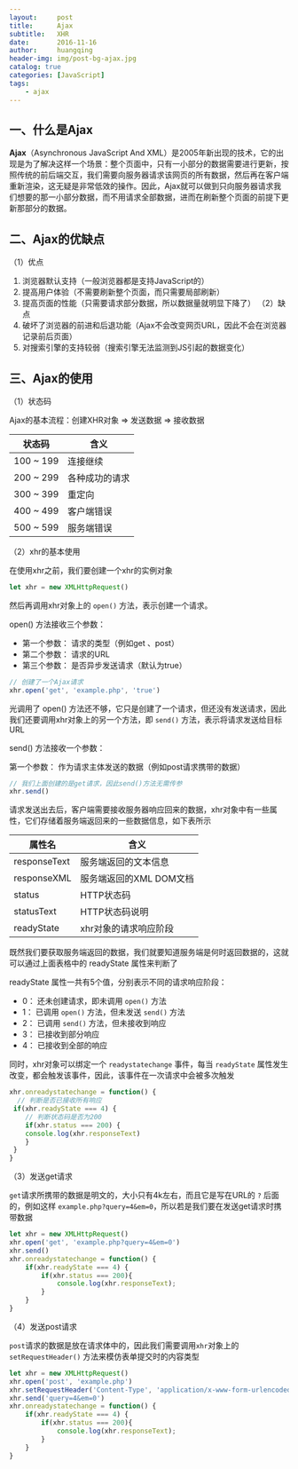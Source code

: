 ```yaml
---
layout:     post
title:      Ajax 
subtitle:   XHR
date:       2016-11-16
author:     huangqing
header-img: img/post-bg-ajax.jpg
catalog: true
categories: [JavaScript]
tags:
    - ajax
---
```


## 一、什么是Ajax

**Ajax**（Asynchronous JavaScript And XML）是2005年新出现的技术，它的出现是为了解决这样一个场景：整个页面中，只有一小部分的数据需要进行更新，按照传统的前后端交互，我们需要向服务器请求该网页的所有数据，然后再在客户端重新渲染，这无疑是非常低效的操作。因此，Ajax就可以做到只向服务器请求我们想要的那一小部分数据，而不用请求全部数据，进而在刷新整个页面的前提下更新那部分的数据。

## 二、Ajax的优缺点

（1）优点
1. 浏览器默认支持（一般浏览器都是支持JavaScript的）
2. 提高用户体验（不需要刷新整个页面，而只需要局部刷新）
3. 提高页面的性能（只需要请求部分数据，所以数据量就明显下降了）
（2）缺点
1. 破坏了浏览器的前进和后退功能（Ajax不会改变网页URL，因此不会在浏览器记录前后页面）
2. 对搜索引擎的支持较弱（搜索引擎无法监测到JS引起的数据变化）


## 三、Ajax的使用

（1）状态码

Ajax的基本流程：创建XHR对象 => 发送数据 => 接收数据

|状态码|	含义|
|----|----|
|100 ~ 199	|连接继续|
|200 ~ 299	|各种成功的请求|
|300 ~ 399	|重定向|
|400 ~ 499	|客户端错误|
|500 ~ 599	|服务端错误|

（2）xhr的基本使用

在使用xhr之前，我们要创建一个xhr的实例对象
```js
let xhr = new XMLHttpRequest()
```
然后再调用xhr对象上的 `open()` 方法，表示创建一个请求。

open() 方法接收三个参数：

+ 第一个参数： 请求的类型（例如get 、post）
+ 第二个参数： 请求的URL
+ 第三个参数： 是否异步发送请求（默认为true）

```js
// 创建了一个Ajax请求
xhr.open('get', 'example.php', 'true')
```

光调用了 open() 方法还不够，它只是创建了一个请求，但还没有发送请求，因此我们还要调用xhr对象上的另一个方法，即 `send()` 方法，表示将请求发送给目标URL

send() 方法接收一个参数：

第一个参数： 作为请求主体发送的数据（例如post请求携带的数据）

```js
// 我们上面创建的是get请求，因此send()方法无需传参
xhr.send()
```

请求发送出去后，客户端需要接收服务器响应回来的数据，xhr对象中有一些属性，它们存储着服务端返回来的一些数据信息，如下表所示

|属性名|	含义|
|----|----|
|responseText|	服务端返回的文本信息|
|responseXML|	服务端返回的XML DOM文档|
|status|	HTTP状态码|
|statusText|	HTTP状态码说明|
|readyState|	xhr对象的请求响应阶段|

既然我们要获取服务端返回的数据，我们就要知道服务端是何时返回数据的，这就可以通过上面表格中的 readyState 属性来判断了

readyState 属性一共有5个值，分别表示不同的请求响应阶段：

+ 0： 还未创建请求，即未调用 `open()` 方法
+ 1： 已调用 `open()` 方法，但未发送 `send()` 方法
+ 2： 已调用 `send()` 方法，但未接收到响应
+ 3： 已接收到部分响应
+ 4： 已接收到全部的响应


同时，xhr对象可以绑定一个 `readystatechange` 事件，每当 `readyState` 属性发生改变，都会触发该事件，因此，该事件在一次请求中会被多次触发

```js
xhr.onreadystatechange = function() {
  // 判断是否已接收所有响应
 if(xhr.readyState === 4) {
    // 判断状态码是否为200
    if(xhr.status === 200) {
    console.log(xhr.responseText)
    }
 }
}
```

（3）发送get请求

`get`请求所携带的数据是明文的，大小只有4k左右，而且它是写在URL的 `?` 后面的，例如这样 `example.php?query=4&em=0`，所以若是我们要在发送get请求时携带数据

```js
let xhr = new XMLHttpRequest()
xhr.open('get', 'example.php?query=4&em=0')
xhr.send()
xhr.onreadystatechange = function() {
    if(xhr.readyState === 4) {
        if(xhr.status === 200){
            console.log(xhr.responseText);
        }
    }
}
```

（4）发送post请求

`post`请求的数据是放在请求体中的，因此我们需要调用`xhr`对象上的 `setRequestHeader()` 方法来模仿表单提交时的内容类型

```js
let xhr = new XMLHttpRequest()
xhr.open('post', 'example.php')
xhr.setRequestHeader('Content-Type', 'application/x-www-form-urlencoded')
xhr.send('query=4&em=0')
xhr.onreadystatechange = function() {
    if(xhr.readyState === 4) {
        if(xhr.status === 200){
            console.log(xhr.responseText);
        }
    }
}
```